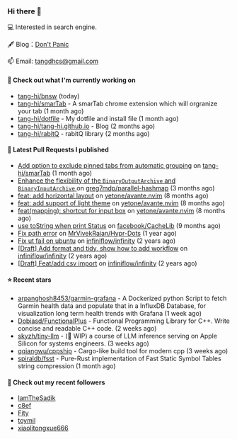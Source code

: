 ### Hi there 👋

💻 Interested in search engine.

🖋 Blog：[Don't Panic](https://tangdh.life)

📫 Email: [tangdhcs@gmail.com](mailto:tangdhcs@gmail.com)

#### 👷 Check out what I'm currently working on

- [tang-hi/bnsw](https://github.com/tang-hi/bnsw) (today)
- [tang-hi/smarTab](https://github.com/tang-hi/smarTab) - A smarTab chrome extension which will orgranize your tab (1 month ago)
- [tang-hi/dotfile](https://github.com/tang-hi/dotfile) - My dotfile and install file (1 month ago)
- [tang-hi/tang-hi.github.io](https://github.com/tang-hi/tang-hi.github.io) - Blog (2 months ago)
- [tang-hi/rabitQ](https://github.com/tang-hi/rabitQ) - rabitQ library (2 months ago)

#### 🔨 Latest Pull Requests I published

- [Add option to exclude pinned tabs from automatic grouping](https://github.com/tang-hi/smarTab/pull/2) on [tang-hi/smarTab](https://github.com/tang-hi/smarTab) (1 month ago)
- [Enhance the flexibility of the `BinaryOutputArchive` and `BinaryInputArchive` ](https://github.com/greg7mdp/parallel-hashmap/pull/267) on [greg7mdp/parallel-hashmap](https://github.com/greg7mdp/parallel-hashmap) (3 months ago)
- [feat: add horizontal layout](https://github.com/yetone/avante.nvim/pull/420) on [yetone/avante.nvim](https://github.com/yetone/avante.nvim) (8 months ago)
- [feat: add support of light theme](https://github.com/yetone/avante.nvim/pull/195) on [yetone/avante.nvim](https://github.com/yetone/avante.nvim) (8 months ago)
- [feat(mapping): shortcut for input box](https://github.com/yetone/avante.nvim/pull/194) on [yetone/avante.nvim](https://github.com/yetone/avante.nvim) (8 months ago)
- [use toString when print Status](https://github.com/facebook/CacheLib/pull/328) on [facebook/CacheLib](https://github.com/facebook/CacheLib) (9 months ago)
- [Fix path error](https://github.com/MrVivekRajan/Hypr-Dots/pull/2) on [MrVivekRajan/Hypr-Dots](https://github.com/MrVivekRajan/Hypr-Dots) (1 year ago)
- [Fix ut fail on ubuntu](https://github.com/infiniflow/infinity/pull/45) on [infiniflow/infinity](https://github.com/infiniflow/infinity) (2 years ago)
- [[Draft] Add format and tidy, show how to add workflow](https://github.com/infiniflow/infinity/pull/44) on [infiniflow/infinity](https://github.com/infiniflow/infinity) (2 years ago)
- [[Draft] Feat/add csv import](https://github.com/infiniflow/infinity/pull/15) on [infiniflow/infinity](https://github.com/infiniflow/infinity) (2 years ago)

#### ⭐ Recent stars

- [arpanghosh8453/garmin-grafana](https://github.com/arpanghosh8453/garmin-grafana) - A Dockerized python Script to fetch Garmin health data and populate that in a InfluxDB Database, for visualization long term health trends with Grafana (1 week ago)
- [Dobiasd/FunctionalPlus](https://github.com/Dobiasd/FunctionalPlus) - Functional Programming Library for C&#43;&#43;. Write concise and readable C&#43;&#43; code. (2 weeks ago)
- [skyzh/tiny-llm](https://github.com/skyzh/tiny-llm) - (🚧 WIP) a course of LLM inference serving on Apple Silicon for systems engineers. (3 weeks ago)
- [qqiangwu/cppship](https://github.com/qqiangwu/cppship) - Cargo-like build tool for modern cpp (3 weeks ago)
- [spiraldb/fsst](https://github.com/spiraldb/fsst) - Pure-Rust implementation of Fast Static Symbol Tables string compression (1 month ago)

#### 👯 Check out my recent followers

- [IamTheSadik](https://github.com/IamTheSadik)
- [c8ef](https://github.com/c8ef)
- [Fity](https://github.com/Fity)
- [toymil](https://github.com/toymil)
- [xiaolitongxue666](https://github.com/xiaolitongxue666)

